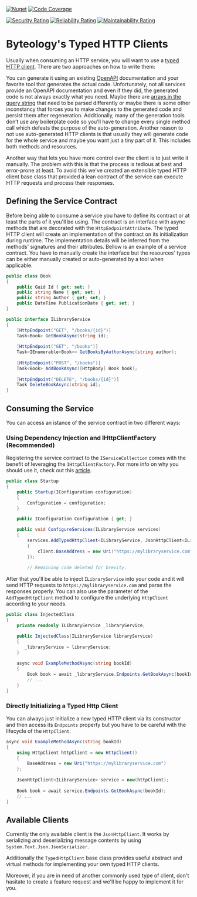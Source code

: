 [![Nuget](https://img.shields.io/nuget/v/Byteology.TypedHttpClients?style=for-the-badge)](https://www.nuget.org/packages/Byteology.TypedHttpClients/)
[![Code Coverage](https://img.shields.io/sonar/coverage/Byteology_typed-http-clients/master?color=%2310a910&server=https%3A%2F%2Fsonarcloud.io&style=for-the-badge)](https://sonarcloud.io/dashboard?id=Byteology_typed-http-clients)

[![Security Rating](https://sonarcloud.io/api/project_badges/measure?project=Byteology_typed-http-clients&metric=security_rating)](https://sonarcloud.io/dashboard?id=Byteology_typed-http-clients) 
[![Reliability Rating](https://sonarcloud.io/api/project_badges/measure?project=Byteology_typed-http-clients&metric=reliability_rating)](https://sonarcloud.io/dashboard?id=Byteology_typed-http-clients)
[![Maintainability Rating](https://sonarcloud.io/api/project_badges/measure?project=Byteology_typed-http-clients&metric=sqale_rating)](https://sonarcloud.io/dashboard?id=Byteology_typed-http-clients)

# Byteology's Typed HTTP Clients

Usually when consuming an HTTP service, you will want to use a [typed HTTP client](https://docs.microsoft.com/en-us/dotnet/architecture/microservices/implement-resilient-applications/use-httpclientfactory-to-implement-resilient-http-requests#implement-your-typed-client-classes-that-use-the-injected-and-configured-httpclient). There are two approaches on how to write them:

You can generate it using an existing [OpenAPI](https://www.openapis.org/) documentation and your favorite tool that generates the actual code. Unfortunately, not all services provide an OpenAPI documentation and even if they did, the generated code is not always exactly what you need. Maybe there are [arrays in the query string](https://medium.com/raml-api/arrays-in-query-params-33189628fa68) that need to be parsed differently or maybe there is some other inconstancy that forces you to make changes to the generated code and persist them after regeneration. Additionally, many of the generation tools don’t use any boilerplate code so you’ll have to change every single method call which defeats the purpose of the auto-generation. Another reason to not use auto-generated HTTP clients is that usually they will generate code for the whole service and maybe you want just a tiny part of it. This includes both methods and resources.

Another way that lets you have more control over the client is to just write it manually. The problem with this is that the process is tedious at best and error-prone at least. To avoid this we've created an extensible typed HTTP client base class that provided a lean contract of the service can execute HTTP requests and process their responses.

## Defining the Service Contract

Before being able to consume a service you have to define its contract or at least the parts of it you'll be using. The contract is an interface with async methods that are decorated with the `HttpEndpointAttribute`. The typed HTTP client will create an implementation of the contract on its initialization during runtime. The implementation details will be inferred from the methods' signatures and their attributes. Bellow is an example of a service contract. You have to manually create the interface but the resources' types can be either manually created or auto-generated by a tool when applicable.

```c#
public class Book
{
    public Guid Id { get; set; }
    public string Name { get; set; }
    public string Author { get; set; }
    public DateTime PublicationDate { get; set; }
}
```
```c#
public interface ILibraryService
{
    [HttpEndpoint("GET", "/books/{id}")]
    Task<Book> GetBookAsync(string id);
  
    [HttpEndpoint("GET", "/books")]
    Task<IEnumerable<Book>> GetBooksByAuthorAsync(string author);
  
    [HttpEndpoint("POST", "/books")]
    Task<Book> AddBookAsync([HttpBody] Book book);
  
    [HttpEndpoint("DELETE", "/books/{id}")]
    Task DeleteBookAsync(string id);
}
```
## Consuming the Service

You can access an istance of the service contract in two different ways:

### Using Dependency Injection and IHttpClientFactory (Recommended)

Registering the service contract to the `IServiceCollection` comes with the benefit of leveraging the `IHttpClientFactory`. For more info on why you should use it, check out this [article](https://docs.microsoft.com/en-us/aspnet/core/fundamentals/http-requests?view=aspnetcore-5.0). 

```c#
public class Startup
{
    public Startup(IConfiguration configuration)
    {
        Configuration = configuration;
    }

    public IConfiguration Configuration { get; }

    public void ConfigureServices(ILibraryService services)
    {
        services.AddTypedHttpClient<ILibraryService, JsonHttpClient<ILibraryService>>(client =>
        {
            client.BaseAddress = new Uri("https://mylibraryservice.com");
        });
        
        // Remaining code deleted for brevity.
```

After that you'll be able to inject `ILibraryService` into your code and it will send HTTP requests to `https://mylibraryservice.com` and parse the responses properly. You can also use the parameter of the `AddTypedHttpClient` method to configure the underlying `HttpClient` according to your needs.

```c#
public class InjectedClass
{
    private readonly ILibraryService _libraryService;

    public InjectedClass(ILibraryService libraryService)
    {
       _libraryService = libraryService;
    }
  
    async void ExampleMethodAsync(string bookId)
    {
        Book book = await _libraryService.Endpoints.GetBookAsync(bookId);
        // ...
    }
}
```

### Directly Initializing a Typed Http Client

You can always just initialize a new typed HTTP client via its constructor and then access its `Endpoints` property but you have to be careful with the lifecycle of the `HttpClient`.

```c#
async void ExampleMethodAsync(string bookId)
{
    using HttpClient httpClient = new HttpClient()
    {
        BaseAddress = new Uri("https://mylibraryservice.com")
    };
  
    JsonHttpClient<ILibraryService> service = new(httpClient);
  
    Book book = await service.Endpoints.GetBookAsync(bookId);
    // ...
}
```

## Available Clients

Currently the only available client is the `JsonHttpClient`. It works by serializing and deserializing message contents by using `System.Text.Json.JsonSerializer`.

Additionally the `TypedHttpClient` base class provides useful abstract and virtual methods for implementing your own typed HTTP clients.

Moreover, if you are in need of another commonly used type of client, don't hasitate to create a feature request and we'll be happy to implement it for you.
